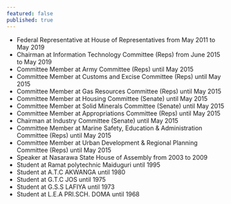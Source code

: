 ```yaml
---
featured: false
published: true
---
```

* Federal Representative at House of Representatives from May 2011 to May 2019
* Chairman at Information Technology Committee (Reps) from June 2015 to May 2019
* Committee Member at Army Committee (Reps) until May 2015
* Committee Member at Customs and Excise Committee (Reps) until May 2015
* Committee Member at Gas Resources Committee (Reps) until May 2015
* Committee Member at Housing Committee (Senate) until May 2015
* Committee Member at Solid Minerals Committee (Senate) until May 2015
* Committee Member at Appropriations Committee (Reps) until May 2015
* Chairman at Industry Committee (Senate) until May 2015
* Committee Member at Marine Safety, Education & Administration Committee (Reps) until May 2015
* Committee Member at Urban Development & Regional Planning Committee (Reps) until May 2015
* Speaker at Nasarawa State House of Assembly from 2003 to 2009
* Student at Ramat polytechnic Maiduguri until 1995
* Student at A.T.C AKWANGA until 1980
* Student at G.T.C JOS until 1975
* Student at G.S.S LAFIYA until 1973
* Student at L.E.A PRI.SCH. DOMA until 1968

